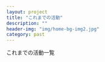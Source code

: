 ```yaml
---
layout: project
title: "これまでの活動"
description: ""
header-img: "img/home-bg-img2.jpg"
category: past
---
```

これまでの活動一覧